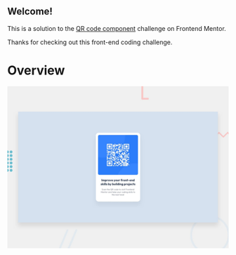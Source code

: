 ## Welcome! 

This is a solution to the [QR code component](https://www.frontendmentor.io/challenges/qr-code-component-iux_sIO_H) challenge on Frontend Mentor.

Thanks for checking out this front-end coding challenge.

# Overview

![Design preview for the QR code component coding challenge](./design/desktop-preview.jpg)